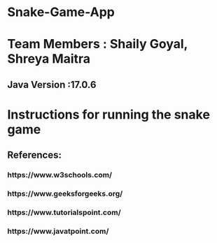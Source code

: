 # Snake-Game-App
# Team Members : Shaily Goyal, Shreya Maitra
<h2>Java Version :17.0.6</h2>

# Instructions for running the snake game #

<h2>References:</h2>
<h3>https://www.w3schools.com/</h3>
<h3>https://www.geeksforgeeks.org/</h3>
<h3>https://www.tutorialspoint.com/</h3>
<h3>https://www.javatpoint.com/ </h3>
